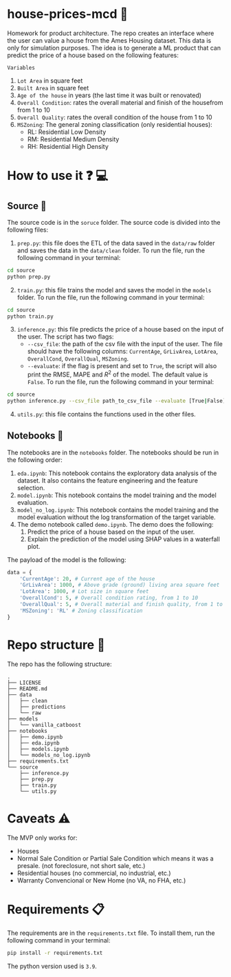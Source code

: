 # house-prices-mcd :house_with_garden:
Homework for product architecture. The repo creates an interface where the user can value a house from the Ames Housing dataset. This data is only for simulation purposes. The idea is to generate a ML product that can predict the price of a house based on the following features:

`Variables` 
1. `Lot Area` in square feet
2. `Built Area` in square feet
3. `Age of the house` in years (the last time it was built or renovated)
4. `Overall Condition`: rates the overall material and finish of the housefrom from 1 to 10
5. `Overall Quality`: rates the overall condition of the house from 1 to 10
6. `MSZoning`: The general zoning classification (only residential houses):
    - RL: Residential Low Density
    - RM: Residential Medium Density
    - RH: Residential High Density


# How to use it :question: :computer:
## Source :file_folder:
The source code is in the `soruce` folder. The source code is divided into the following files:
1. `prep.py`: this file does the ETL of the data saved in the `data/raw` folder and saves the data in the `data/clean` folder. To run the file, run the following command in your terminal:
```bash
cd source
python prep.py
```

2. `train.py`: this file trains the model and saves the model in the `models` folder. To run the file, run the following command in your terminal:
```bash
cd source
python train.py
```

3. `inference.py`: this file predicts the price of a house based on the input of the user. The script has two flags:
    - `--csv_file`: the path of the csv file with the input of the user. The file should have the following columns: `CurrentAge`, `GrLivArea`, `LotArea`, `OverallCond`, `OverallQual`, `MSZoning`.
    - `--evaluate`: if the flag is present and set to `True`, the script will also print the RMSE, MAPE and $R^2$ of the model. The default value is `False`.
To run the file, run the following command in your terminal:
```bash
cd source
python inference.py --csv_file path_to_csv_file --evaluate [True|False]
```

4. `utils.py`: this file contains the functions used in the other files.

## Notebooks :notebook:
The notebooks are in the `notebooks` folder. The notebooks should be run in the following order:
1. `eda.ipynb`: This notebook contains the exploratory data analysis of the dataset. It also contains the feature engineering and the feature selection.
2. `model.ipynb`: This notebook contains the model training and the model evaluation.
3. `model_no_log.ipynb`: This notebook contains the model training and the model evaluation without the log transformation of the target variable.
4. The demo notebook called `demo.ipynb`. The demo does the following:
    1. Predict the price of a house based on the input of the user.
    2. Explain the prediction of the model using SHAP values in a waterfall plot.

The payload of the model is the following:
```python
data = {
    'CurrentAge': 20, # Current age of the house
    'GrLivArea': 1000, # Above grade (ground) living area square feet
    'LotArea': 1000, # Lot size in square feet
    'OverallCond': 5, # Overall condition rating, from 1 to 10
    'OverallQual': 5, # Overall material and finish quality, from 1 to 10
    'MSZoning': 'RL' # Zoning classification
}
```

# Repo structure :open_file_folder:
The repo has the following structure:
```
.
├── LICENSE
├── README.md
├── data
│   ├── clean
│   ├── predictions
│   └── raw
├── models
│   └── vanilla_catboost
├── notebooks
│   ├── demo.ipynb
│   ├── eda.ipynb
│   ├── models.ipynb
│   └── models_no_log.ipynb
├── requirements.txt
└── source
    ├── inference.py
    ├── prep.py
    ├── train.py
    └── utils.py
```


# Caveats :warning:
The MVP only works for:

- Houses
- Normal Sale Condition or Partial Sale Condition which means it was a presale. (not foreclosure, not short sale, etc.)
- Residential houses (no commercial, no industrial, etc.)
- Warranty Convencional or New Home (no VA, no FHA, etc.)

# Requirements :clipboard:
The requirements are in the `requirements.txt` file. To install them, run the following command in your terminal:
```bash
pip install -r requirements.txt
```

The python version used is `3.9`.